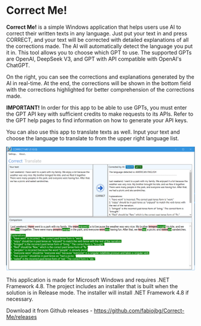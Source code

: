 # Correct Me!
**Correct Me!** is a simple Windows application that helps users use AI to correct their written texts in any language. Just put your text in and press CORRECT, and your text will be corrected with detailed explanations of all the corrections made. The AI will automatically detect the language you put it in. This tool allows you to choose which GPT to use. The supported GPTs are OpenAI, DeepSeek V3, and GPT with API compatible with OpenAI's ChatGPT.

On the right, you can see the corrections and explanations generated by the AI in real-time. At the end, the corrections will be shown in the bottom field with the corrections highlighted for better comprehension of the corrections made.

**IMPORTANT!** In order for this app to be able to use GPTs, you must enter the GPT API key with sufficient credits to make requests to its APIs. Refer to the GPT help pages to find information on how to generate your API keys.

You can also use this app to translate texts as well. Input your text and choose the language to translate to from the upper right language list.


![alt text](./Images/AppSample.png)

This application is made for Microsoft Windows and requires .NET Framework 4.8. The project includes an installer that is built when the solution is in Release mode. The installer will install .NET Framework 4.8 if necessary.

Download it from Github releases - https://github.com/fabiojbg/Correct-Me/releases


